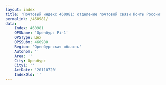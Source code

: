 ```yaml
---
layout: index
title: 'Почтовый индекс 460981: отделение почтовой связи Почты России'
permalink: /460981/
data:
    Index: 460981
    OPSName: 'Оренбург Pi-1'
    OPSType: Цех
    OPSSubm: 460980
    Region: 'Оренбургская область'
    Autonom: ''
    Area: ''
    City: Оренбург
    City1: ''
    ActDate: '20110720'
    IndexOld: ''
---
```

